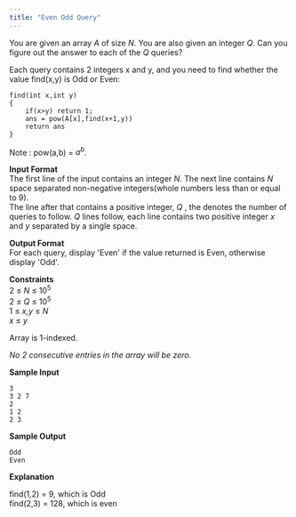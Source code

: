 ```yaml
---
title: "Even Odd Query"
---
```


<div class="span-sm-11 hr_tour-problem-statement problem-statement">
            
            
            
            
<div class="content-text challenge-text mlB">
    <div class="challenge_problem_statement"><div class="msB challenge_problem_statement_body"><div class="hackdown-content"><svg style="display: none;"><defs id="MathJax_SVG_glyphs"></defs></svg><p>You are given an array <em>A</em> of size <em>N</em>. You are also given an integer <em>Q</em>. Can you figure out the answer to each of the <em>Q</em> queries?</p>

<p>Each query contains 2 integers x and y, and you need to find whether the value find(x,y) is Odd or Even:</p>

<pre><code>find(int x,int y)
{
    if(x&gt;y) return 1;
    ans = pow(A[x],find(x+1,y))
    return ans
}
</code></pre>

<p>Note : pow(a,b) = <em>a<sup>b</sup></em>.</p>

<p><strong>Input Format</strong> <br>
The first line of the input contains an integer <em>N</em>. 
The next line contains <em>N</em> space separated non-negative integers(whole numbers less than or equal to 9). <br>
The line after that contains a positive integer, <em>Q</em> , the denotes the number of queries to follow.
<em>Q</em> lines follow, each line contains two positive integer <em>x</em> and <em>y</em> separated by a single space.   </p>

<p><strong>Output Format</strong> <br>
For each query, display 'Even' if the value returned is Even, otherwise display 'Odd'.</p>

<p><strong>Constraints</strong> <br>
2 ≤ <em>N</em> ≤ 10<sup>5</sup> <br>
2 ≤ <em>Q</em> ≤ 10<sup>5</sup> <br>
1 ≤ <em>x,y</em> ≤ <em>N</em> <br>
<em>x</em> ≤ <em>y</em></p>

<p>Array is 1-indexed.  </p>

<p><em>No 2 consecutive entries in the array will be zero.</em></p>

<p><strong>Sample Input</strong> </p>

<pre><code>3
3 2 7
2
1 2
2 3
</code></pre>

<p><strong>Sample Output</strong> </p>

<pre><code>Odd
Even
</code></pre>

<p><strong>Explanation</strong></p>

<p>find(1,2) = 9, which is Odd <br>
find(2,3) = 128, which is even  </p></div></div></div>
            </div>
            

            
</div>